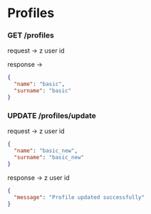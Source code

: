 # Profiles

### GET /profiles

request -> z user id

response -> 
```JSON
{
  "name": "basic",
  "surname": "basic"
}
```

### UPDATE /profiles/update

request -> z user id
```JSON
{
  "name": "basic_new",
  "surname": "basic_new"
}
```
response -> z user id
```JSON
{
  "message": "Profile updated successfully"
}
```